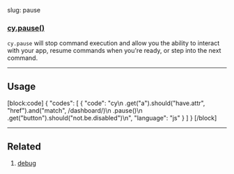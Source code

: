slug: pause

### [cy.pause()](#usage)

`cy.pause` will stop command execution and allow you the ability to interact with your app, resume commands when you're ready, or step into the next command.

***

## Usage

[block:code]
{
    "codes": [
        {
            "code": "cy\n  .get(\"a\").should(\"have.attr\", \"href\").and(\"match\", /dashboard/)\n  .pause()\n  .get(\"button\").should(\"not.be.disabled\")\n",
            "language": "js"
        }
    ]
}
[/block]

***

## Related
1. [debug](debug)